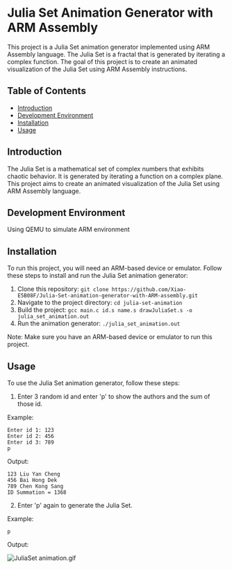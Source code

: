 # Julia Set Animation Generator with ARM Assembly

This project is a Julia Set animation generator implemented using ARM Assembly language. The Julia Set is a fractal that is generated by iterating a complex function. The goal of this project is to create an animated visualization of the Julia Set using ARM Assembly instructions.

## Table of Contents

- [Introduction](#introduction)
- [Development Environment](#development-environment)
- [Installation](#installation)
- [Usage](#usage)

## Introduction

The Julia Set is a mathematical set of complex numbers that exhibits chaotic behavior. It is generated by iterating a function on a complex plane. This project aims to create an animated visualization of the Julia Set using ARM Assembly language.

## Development Environment

Using QEMU to simulate ARM environment

## Installation

To run this project, you will need an ARM-based device or emulator. Follow these steps to install and run the Julia Set animation generator:

1. Clone this repository: `git clone https://github.com/Xiao-E5B08F/Julia-Set-animation-generator-with-ARM-assembly.git`
2. Navigate to the project directory: `cd julia-set-animation`
3. Build the project: `gcc main.c id.s name.s drawJuliaSet.s -o julia_set_animation.out`
4. Run the animation generator: `./julia_set_animation.out`

Note: Make sure you have an ARM-based device or emulator to run this project.

## Usage

To use the Julia Set animation generator, follow these steps:

1. Enter 3 random id and enter 'p' to show the authors and the sum of those id.

Example:

```
Enter id 1: 123
Enter id 2: 456
Enter id 3: 789
p
```

Output:

```
123 Liu Yan Cheng
456 Bai Hong Dek
789 Chen Kong Sang
ID Summation = 1368
```

2. Enter 'p' again to generate the Julia Set.

Example:

```
p
```

Output: 

![JuliaSet animation.gif](https://github.com/Xiao-E5B08F/Julia-Set-animation-generator-with-ARM-assembly/blob/main/JuliaSet%20animation.gif)
